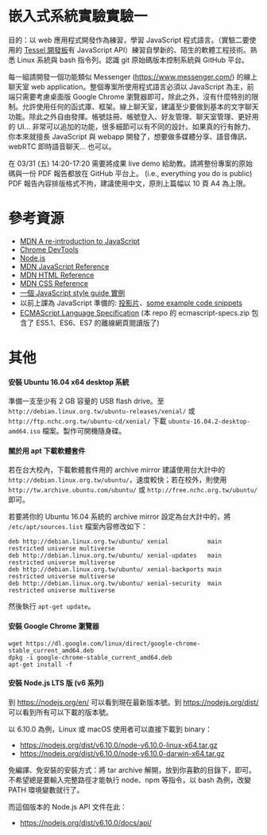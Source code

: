 # 嵌入式系統實驗實驗一

目的：以 web 應用程式開發作為練習，學習 JavaScript 程式語言。（實驗二要使用的 [Tessel 開發板](https://tessel.io/)有 JavaScript API）練習自學新的、陌生的軟體工程技術。熟悉 Linux 系統與 bash 指令列。認識 git 原始碼版本控制系統與 GitHub 平台。

每一組請開發一個功能類似 Messenger (https://www.messenger.com/) 的線上聊天室 web application。整個專案所使用程式語言必須以 JavaScript 為主，前端只需要考慮桌面版 Google Chrome 瀏覽器即可，除此之外，沒有什麼特別的限制。允許使用任何的函式庫、框架。線上聊天室，建議至少要做到基本的文字聊天功能。除此之外自由發揮。帳號註冊、帳號登入、好友管理、聊天室管理、更好用的 UI... 非常可以追加的功能，很多細節可以有不同的設計。如果真的行有餘力、你本來就擅長 JavaScript 與 webapp 開發了，想要做多媒體分享、語音傳訊、webRTC 即時語音聊天...  也可以。

在 03/31 (五) 14:20-17:20 需要將成果 live demo 給助教。請將整份專案的原始碼與一份 PDF 報告都放在 GitHub 平台上。 (i.e., everything you do is public) PDF 報告內容排版格式不拘，建議使用中文，原則上篇幅以 10 頁 A4 為上限。



# 參考資源

- [MDN A re-introduction to JavaScript](https://developer.mozilla.org/en-US/docs/Web/JavaScript/A_re-introduction_to_JavaScript)
- [Chrome DevTools](https://developer.chrome.com/devtools)
- [Node.js](https://nodejs.org/en/)
- [MDN JavaScript Reference](https://developer.mozilla.org/en-US/docs/Web/JavaScript)
- [MDN HTML Reference](https://developer.mozilla.org/en-US/docs/Web/HTML)
- [MDN CSS Reference](https://developer.mozilla.org/en-US/docs/Web/CSS)
- [一個 JavaScript style guide 實例](https://github.com/airbnb/javascript)
- 以前上課為 JavaScript 準備的: [投影片](https://slides.com/concise/js/fullscreen#/)、[some example code snippets](https://gist.github.com/concise/ccdb62da35a07fc989e0)
- [ECMAScript Language Specification](https://www.ecma-international.org/publications/standards/Ecma-262-arch.htm) (本 repo 的 ecmascript-specs.zip 包含了 ES5.1、ES6、ES7 的離線網頁閱讀版了)



# 其他

#### 安裝 Ubuntu 16.04 x64 desktop 系統

準備一支至少有 2 GB 容量的 USB flash drive。至 `http://debian.linux.org.tw/ubuntu-releases/xenial/` 或 `http://ftp.nchc.org.tw/ubuntu-cd/xenial/` 下載 `ubuntu-16.04.2-desktop-amd64.iso` 檔案。製作可開機隨身碟。

#### 關於用 apt 下載軟體套件

若在台大校內，下載軟體套件用的 archive mirror 建議使用台大計中的 `http://debian.linux.org.tw/ubuntu/`，速度較快；若在校外，則使用 `http://tw.archive.ubuntu.com/ubuntu/` 或 `http://free.nchc.org.tw/ubuntu/` 即可。

若要將你的 Ubuntu 16.04 系統的 archive mirror 設定為台大計中的，將 `/etc/apt/sources.list` 檔案內容修改如下：

```
deb http://debian.linux.org.tw/ubuntu/ xenial           main restricted universe multiverse
deb http://debian.linux.org.tw/ubuntu/ xenial-updates   main restricted universe multiverse
deb http://debian.linux.org.tw/ubuntu/ xenial-backports main restricted universe multiverse
deb http://debian.linux.org.tw/ubuntu/ xenial-security  main restricted universe multiverse
```

然後執行 `apt-get update`。

#### 安裝 Google Chrome 瀏覽器

```
wget https://dl.google.com/linux/direct/google-chrome-stable_current_amd64.deb
dpkg -i google-chrome-stable_current_amd64.deb
apt-get install -f
```

#### 安裝 Node.js LTS 版 (v6 系列)

到 https://nodejs.org/en/ 可以看到現在最新版本號。到 https://nodejs.org/dist/ 可以看到所有可以下載的版本號。

以 6.10.0 為例，Linux 或 macOS 使用者可以直接下載到 binary：

- https://nodejs.org/dist/v6.10.0/node-v6.10.0-linux-x64.tar.gz
- https://nodejs.org/dist/v6.10.0/node-v6.10.0-darwin-x64.tar.gz

免編譯、免安裝的安裝方式：將 tar archive 解開，放到你喜歡的目錄下，即可。不希望總是要輸入完整路徑才能執行 node、npm 等指令，以 bash 為例，改變 PATH 環境變數就行了。

而這個版本的 Node.js API 文件在此：

- https://nodejs.org/dist/v6.10.0/docs/api/
